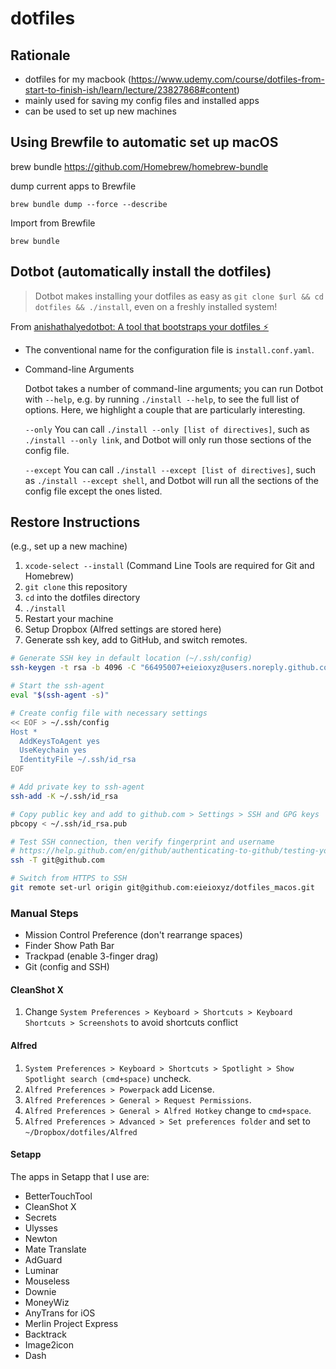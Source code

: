 # dotfiles

## Rationale
- dotfiles for my macbook (https://www.udemy.com/course/dotfiles-from-start-to-finish-ish/learn/lecture/23827868#content)
- mainly used for saving my config files and installed apps
- can be used to set up new machines

## Using Brewfile to automatic set up macOS
brew bundle
https://github.com/Homebrew/homebrew-bundle

dump current apps to Brewfile

`brew bundle dump --force --describe`

Import from Brewfile

```brew bundle```

## Dotbot (automatically install the dotfiles)


> Dotbot makes installing your dotfiles as easy as `git clone $url && cd dotfiles && ./install`, even on a freshly installed system!

From [anishathalyedotbot: A tool that bootstraps your dotfiles ⚡️](https://github.com/anishathalye/dotbot#command-line-arguments)

- The conventional name for the configuration file is `install.conf.yaml`.
- Command-line Arguments

    Dotbot takes a number of command-line arguments; you can run Dotbot with `--help`, e.g. by running `./install --help`, to see the full list of options. Here, we highlight a couple that are particularly interesting.

    `--only` 
    You can call `./install --only [list of directives]`, such as `./install --only link`, and Dotbot will only run those sections of the config file.

    `--except`
    You can call `./install --except [list of directives]`, such as `./install --except shell`, and Dotbot will run all the sections of the config file except the ones listed.

## Restore Instructions

(e.g., set up a new machine)
1. `xcode-select --install` (Command Line Tools are required for Git and Homebrew)
2. `git clone` this repository
3. `cd` into the dotfiles directory
4. `./install`
5. Restart your machine
6. Setup Dropbox (Alfred settings are stored here)
7. Generate ssh key, add to GitHub, and switch remotes.
  ```bash
  # Generate SSH key in default location (~/.ssh/config)
  ssh-keygen -t rsa -b 4096 -C "66495007+eieioxyz@users.noreply.github.com"

  # Start the ssh-agent
  eval "$(ssh-agent -s)"

  # Create config file with necessary settings
  << EOF > ~/.ssh/config
  Host *
    AddKeysToAgent yes
    UseKeychain yes
    IdentityFile ~/.ssh/id_rsa
  EOF

  # Add private key to ssh-agent 
  ssh-add -K ~/.ssh/id_rsa

  # Copy public key and add to github.com > Settings > SSH and GPG keys
  pbcopy < ~/.ssh/id_rsa.pub

  # Test SSH connection, then verify fingerprint and username
  # https://help.github.com/en/github/authenticating-to-github/testing-your-ssh-connection
  ssh -T git@github.com

  # Switch from HTTPS to SSH
  git remote set-url origin git@github.com:eieioxyz/dotfiles_macos.git
  ```

### Manual Steps
- Mission Control Preference (don't rearrange spaces)
- Finder Show Path Bar
- Trackpad (enable 3-finger drag)
- Git (config and SSH)

#### CleanShot X 
1. Change `System Preferences > Keyboard > Shortcuts > Keyboard Shortcuts > Screenshots` to avoid shortcuts conflict

#### Alfred
1. `System Preferences > Keyboard > Shortcuts > Spotlight > Show Spotlight search (cmd+space)` uncheck.
2. `Alfred Preferences > Powerpack` add License.
3. `Alfred Preferences > General > Request Permissions`.
4. `Alfred Preferences > General > Alfred Hotkey` change to `cmd+space`.
5. `Alfred Preferences > Advanced > Set preferences folder` and set to `~/Dropbox/dotfiles/Alfred`

#### Setapp
The apps in Setapp that I use are:
- BetterTouchTool
- CleanShot X
- Secrets
- Ulysses
- Newton
- Mate Translate
- AdGuard
- Luminar
- Mouseless
- Downie
- MoneyWiz
- AnyTrans for iOS
- Merlin Project Express
- Backtrack
- Image2icon
- Dash
